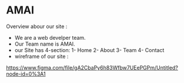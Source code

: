 # AMAI
Overview abour our site :
- We are a web develper team.
- Our Team name is AMAI.
- our Site has 4-section:
1- Home
2- About 
3- Team 
4- Contact
- wireframe of our site :

https://www.figma.com/file/gA2CbaPy6h83Wfbw7UEePGPm/Untitled?node-id=0%3A1
